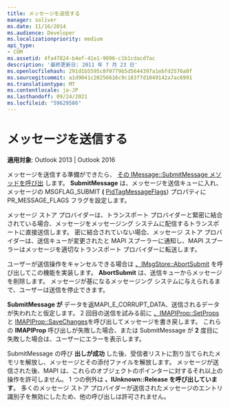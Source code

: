 ```yaml
---
title: メッセージを送信する
manager: soliver
ms.date: 11/16/2014
ms.audience: Developer
ms.localizationpriority: medium
api_type:
- COM
ms.assetid: 4fa47824-b4ef-41e1-9096-c1b1cdacd7ac
description: '最終更新日: 2011 年 7 月 23 日'
ms.openlocfilehash: 291d1b5595c8f0779b5d5644397a1ebfd2576a0f
ms.sourcegitcommit: a1d9041c20256616c9c183f7d1049142a7ac6991
ms.translationtype: MT
ms.contentlocale: ja-JP
ms.lasthandoff: 09/24/2021
ms.locfileid: "59629586"
---
```

# <a name="sending-a-message"></a>メッセージを送信する

  
  
**適用対象**: Outlook 2013 | Outlook 2016 
  
メッセージを送信する準備ができたら、 [その IMessage::SubmitMessage メソッドを呼び出](imessage-submitmessage.md) します。 **SubmitMessage** は、メッセージを送信キューに入れ、メッセージの MSGFLAG_SUBMIT **(** [PidTagMessageFlags](pidtagmessageflags-canonical-property.md)) プロパティに PR_MESSAGE_FLAGS フラグを設定します。
  
メッセージ ストア プロバイダーは、トランスポート プロバイダーと緊密に結合されている場合、メッセージをメッセージング システムに配信するトランスポートに直接送信します。 密に結合されていない場合、メッセージ ストア プロバイダーは、送信キューが変更されたと MAPI スプーラーに通知し、MAPI スプーラーはメッセージを適切なトランスポート プロバイダーに転送します。
  
ユーザーが送信操作をキャンセルできる場合は [、IMsgStore::AbortSubmit](imsgstore-abortsubmit.md) を呼び出してこの機能を実装します。 **AbortSubmit** は、送信キューからメッセージを削除します。 メッセージが基になるメッセージング システムに与えられるまで、ユーザーは送信を停止できます。 
  
**SubmitMessage が** データを返MAPI_E_CORRUPT_DATA、送信されるデータが失われたと仮定します。 2 回目の送信を試みる前に [、IMAPIProp::SetProps](imapiprop-setprops.md) と [IMAPIProp::SaveChanges](imapiprop-savechanges.md)を呼び出してメッセージを書き戻します。 これらの **IMAPIProp** 呼び出しが失敗した場合、または SubmitMessage が **2** 度目に失敗した場合は、ユーザーにエラーを表示します。 
  
SubmitMessage の呼び **出しが成功** した後、受信者リストに割り当てられたメモリを解放し、メッセージとその添付ファイルを解放します。 メッセージが送信された後、MAPI は、これらのオブジェクトのポインターに対するそれ以上の操作を許可しません。 1 つの例外は **、IUnknown::Release を呼び出しています**。 多くのメッセージ ストア プロバイダーが送信されたメッセージのエントリ識別子を無効にしたため、他の呼び出しは許可されません。
  


